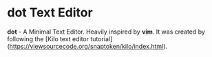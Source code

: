 # dot Text Editor
**dot** - A Minimal Text Editor. Heavily inspired by **vim**. It was created by following the [Kilo text editor tutorial] (https://viewsourcecode.org/snaptoken/kilo/index.html).
